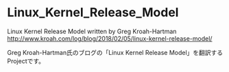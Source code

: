 # Linux_Kernel_Release_Model
Linux Kernel Release Model written by Greg Kroah-Hartman
http://www.kroah.com/log/blog/2018/02/05/linux-kernel-release-model/

Greg Kroah-Hartman氏のブログの「Linux Kernel Release Model」を翻訳するProjectです。

